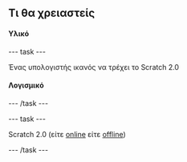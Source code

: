 ## Τι θα χρειαστείς

#### Υλικό

--- task ---

Ένας υπολογιστής ικανός να τρέχει το Scratch 2.0

#### Λογισμικό

--- /task ---

--- task ---

Scratch 2.0 (είτε [online](https://scratch.mit.edu/projects/editor/) είτε [offline](https://scratch.mit.edu/scratch2download/))

--- /task ---

